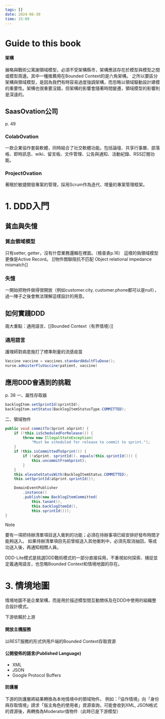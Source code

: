 ```yaml
---
tags: []
date: 2024-06-30
time: 15:09
---
```

# Guide to this book

#### 架構
展略與戰術公寓謝領域模型，必須不受架構縣市，架構應該存在於模型與模型之間或模型周邊。其中一種推薦用在Bounded Context的是六角架構。
之所以要區分架構與領域模型，是因為我們有時容易過度強調架構，而忽略以領域驅動設計建模的重要性。架構也很重要沒錯，但架構的影響會隨著時間變遷，領域模型的影響則是深遠的。


## SaasOvation公司
p. 49

### ColabOvation
一款企業協作套裝軟體，同時結合了社交軟體功能。包括論壇、共享行事曆、部落格、即時訊息、wiki、留言板、文件管理、公告與通知、活動紀錄、RSS訂閱功能。

### ProjectOvation
著眼於敏捷開發專案的管理，採用Scrum作為迭代、增量的專案管理框架。


# 1. DDD入門

## 貧血與失憶
### 貧血領域模型
只有setter, getter，沒有什麼業務邏輯在裡面。（檢查表p.16）
這樣的偽領域模型更像是Active Record。
[[物件關聯阻抗不匹配 Object relational impedance mismatch]]

### 失憶
一開始把物件做得很開放（例如customer.city, customer.phone都可以是null），過一陣子之後會無法理解這樣設計的用意。

## 如何實踐DDD

兩大重點：通用語言、[[Bounded Context（有界情境）]]

### 通用語言
護理師對病患施打了標準劑量的流感疫苗
```java
Vaccine vaccine = vaccines.standardAdultFluDose();
nurse.admisterFluVaccine(patient, vaccine)
```


## 應用DDD會遇到的挑戰

p. 38
一、屬性存取器
```java
backlogItem.setSprintId(sprintId);
backlogItem.setStatus(BacklogItemStatusType.COMMITTED);
```

二、領域物件
```java
public void commitTo(Sprint aSprint) {
	if (!this.isScheduledForRelease()) {
		throw new IllegalStateException(
			"Must be scheduled for release to commit to sprint.");
	}
	if (this.isCommittedToSprint()) {
		if (!aSprint. sprintId(). equals(this.sprintId())) { 
			this.uncommitFromSprint); 
		}
	}
	this.elevateStatusWith(BacklogItemStatus.COMMITTED); 
	this.setSprintId(aSprint.sprintId());

	DomainEventPublisher
		.instance()
		.publish(new BacklogItemCommitted(
			this.tanant(),
			this.backlogItemId(),
			this.sprintId()));
}
```


> [!NOTE] 
> 要有一項把待辦清單項目送入衝刺的功能；必須在待辦事項已經安排好發布時間才能夠送入。
> 如果待辦清單項目先前曾經送入其他衝刺中，必須先取消抽回，等成功送入後，再通知相關人員。

DDD-Lite模式是挑選DDD戰術模式的一部分直接採用，不重視如何探索、捕捉並定義通用語言，也忽略Bounded Context和情境地圖的存在。



# 3. 情境地圖


情境地圖不是企業架構，而是用於描述模型間互動關係及在DDD中使用的組織整合設計模式。

下游依賴於上游


#### 開放主機服務
以REST服務的形式供用戶端的Bounded Context存取資源

####  公開發佈的語言(Published Language)
- XML
- JSON
- Google Protocol Buffers

#### 防護層
下游的防護層將結果轉換為本地情境中的領域物件。
例如：「協作情境」向「身份與存取情境」請求「版主角色的使用者」資源查詢，可能會收到XML, JSON格式的資源後，再轉換為Moderator值物件（此時已是下游模型）
